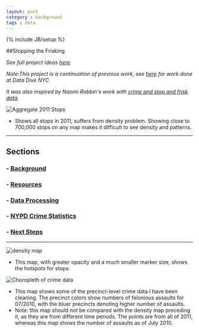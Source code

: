 ```yaml
---
layout: post
category : background
tags : data
---
```

{% include JB/setup %}

##Stopping the Frisking

*See full project ideas [here](https://github.com/hrwgc/nyc/blob/gh-pages/_posts/project.md)*

*Note:This project is a continuation of previous work, see [here](http://wiki.datawithoutborders.cc/index.php?title=Project:Current_events:NYC_DD:NYCLU) for work done at Data Dive NYC*

*It was also inspired by Naomi Robbin's work with [crime and stop and frisk data](http://www.forbes.com/sites/naomirobbins/2012/03/23/visualizing-stop-and-frisk-and-murder-rates-in-new-york-city/).*

![Aggregate 2011 Stops](https://raw.github.com/hrwgc/nyc/gh-pages/css/img/aggregate2011.png)
 - Shows all stops in 2011, suffers from density problem. Showing close to 700,000 stops on any map makes it difficult to see density and patterns. 

------

## Sections

### - [Background](https://github.com/hrwgc/nyc/blob/gh-pages/_posts/project.md)
### - [Resources](https://github.com/hrwgc/nyc/blob/gh-pages/_includes/data/readme.md)
### - [Data Processing](https://github.com/hrwgc/nyc/blob/gh-pages/_includes/data/data-processing.md)
### - [NYPD Crime Statistics](https://github.com/hrwgc/nyc/blob/gh-pages/_includes/data/crime-pdfs/readme.md)
### - [Next Steps](https://github.com/hrwgc/nyc/blob/gh-pages/posts/next-steps.md)

------ 

![density map](https://raw.github.com/hrwgc/nyc/gh-pages/css/img/density.png)
- This map, with greater opacity and a much smaller marker size, shows the hotspots for stops. 

![Choropleth of crime data](https://raw.github.com/hrwgc/nyc/gh-pages/css/img/choropleth.png)
- This map shows some of the precinct-level crime data I have been cleaning. The precinct colors show numbers of felonious assaults for 07/2010, with the bluer precincts denoting higher number of assaults.
- Note: this map should not be compared with the density map preceding it, as they are from different time periods. The points are from all of 2011, whereas this map shows the number of assaults as of July 2010. 